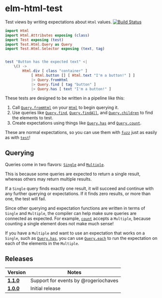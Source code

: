 # elm-html-test

Test views by writing expectations about `Html` values. [![Build Status](https://travis-ci.org/eeue56/elm-html-test.svg?branch=master)](https://travis-ci.org/eeue56/elm-html-test)

```elm
import Html
import Html.Attributes exposing (class)
import Test exposing (test)
import Test.Html.Query as Query
import Test.Html.Selector exposing (text, tag)


test "Button has the expected text" <|
    \() ->
        Html.div [ class "container" ]
            [ Html.button [] [ Html.text "I'm a button!" ] ]
            |> Query.fromHtml
            |> Query.find [ tag "button" ]
            |> Query.has [ text "I'm a button!" ]
```

These tests are designed to be written in a pipeline like this:

1. Call [`Query.fromHtml`](http://package.elm-lang.org/packages/eeue56/elm-html-test/latest/Test-Html-Query#fromHtml) on your [`Html`](http://package.elm-lang.org/packages/elm-lang/html/latest/Html#Html) to begin querying it.
2. Use queries like [`Query.find`](http://package.elm-lang.org/packages/eeue56/elm-html-test/latest/Test-Html-Query#find), [`Query.findAll`](http://package.elm-lang.org/packages/eeue56/elm-html-test/latest/Test-Html-Query#findAll), and [`Query.children`](http://package.elm-lang.org/packages/eeue56/elm-html-test/latest/Test-Html-Query#children) to find the elements to test.
3. Create expectations using things like [`Query.has`](http://package.elm-lang.org/packages/eeue56/elm-html-test/latest/Test-Html-Query#has) and [`Query.count`](http://package.elm-lang.org/packages/eeue56/elm-html-test/latest/Test-Html-Query#count).

These are normal expectations, so you can use them with [`fuzz`](http://package.elm-lang.org/packages/elm-community/elm-test/latest/Test#fuzz) just as easily as with [`test`](http://package.elm-lang.org/packages/elm-community/elm-test/3.1.0/Test#test)!

## Querying

Queries come in two flavors: [`Single`](http://package.elm-lang.org/packages/eeue56/elm-html-test/latest/Test-Html-Query#Single) and [`Multiple`](http://package.elm-lang.org/packages/eeue56/elm-html-test/latest/Test-Html-Query#Multiple).

This is because some queries are expected to return a single result, whereas
others may return multiple results.

If a `Single` query finds exactly one result, it will succeed and continue with
any further querying or expectations. If it finds zero results, or more than one,
the test will fail.

Since other querying and expectation functions are written in terms of `Single`
and `Multiple`, the compiler can help make sure queries are connected as
expected. For example, [`count`](http://package.elm-lang.org/packages/eeue56/elm-html-test/latest/Test-Html-Query#count) accepts a `Multiple`, because counting a single element does not make much sense!

If you have a `Multiple` and want to use an expectation that works on a `Single`,
such as [`Query.has`](http://package.elm-lang.org/packages/eeue56/elm-html-test/latest/Test-Html-Query#has), you can use [`Query.each`](http://package.elm-lang.org/packages/eeue56/elm-html-test/latest/Test-Html-Query#each) to run the expectation on each of the elements in the `Multiple`.

## Releases
| Version | Notes |
| ------- | ----- |
| [**1.1.0**](https://github.com/eeue56/elm-html-test/tree/1.1.0) | Support for events by @rogeriochaves
| [**1.0.0**](https://github.com/eeue56/elm-html-test/tree/1.0.0) | Initial release
